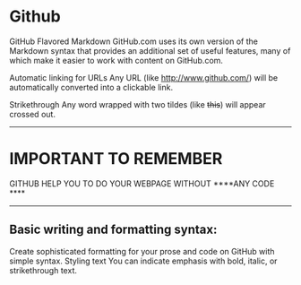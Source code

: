 # Github 

GitHub Flavored Markdown
GitHub.com uses its own version of the Markdown syntax that provides an additional set of useful features, many of which make it easier to work with content on GitHub.com.

Automatic linking for URLs
Any URL (like http://www.github.com/) will be automatically converted into a clickable link.

Strikethrough
Any word wrapped with two tildes (like ~~this~~) will appear crossed out.

***********************************************************************************************************************************************************************

# IMPORTANT TO REMEMBER 
GITHUB HELP YOU TO DO YOUR WEBPAGE WITHOUT ****ANY CODE ****

*****************************************************************************************************************************************************************
## Basic writing and formatting syntax:

 Create sophisticated formatting for your prose and code on GitHub with simple syntax.
 Styling text
You can indicate emphasis with bold, italic, or strikethrough text.